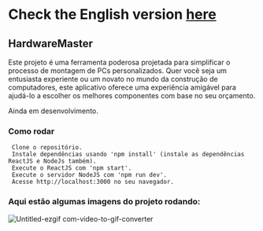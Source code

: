 # Check the English version <a href="README.md">here</a>

## HardwareMaster

Este projeto é uma ferramenta poderosa projetada para simplificar o processo de montagem de PCs personalizados. Quer você seja um entusiasta experiente ou um novato no mundo da construção de computadores,
este aplicativo oferece uma experiência amigável para ajudá-lo a escolher os melhores componentes com base no seu orçamento.

Ainda em desenvolvimento.

### Como rodar

     Clone o repositório.
     Instale dependências usando 'npm install' (instale as dependências ReactJS e NodeJs também).
     Execute o ReactJS com 'npm start'.
     Execute o servidor NodeJS com 'npm run dev'.
     Acesse http://localhost:3000 no seu navegador.
    
### Aqui estão algumas imagens do projeto rodando:

![Untitled-ezgif com-video-to-gif-converter](https://github.com/RuanEmanuell/hardwaremaster/assets/113607857/5272107e-8636-4b62-8afd-ca1554176681)
